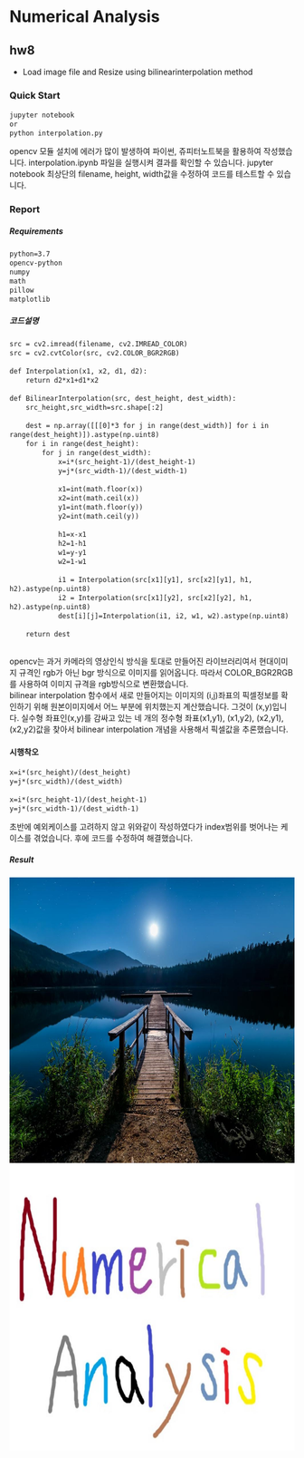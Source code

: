 # Numerical Analysis

## hw8
- Load image file and Resize using bilinearinterpolation method


### Quick Start
```
jupyter notebook
or
python interpolation.py
```
opencv 모듈 설치에 에러가 많이 발생하여 파이썬, 쥬피터노트북을 활용하여 작성했습니다.
interpolation.ipynb 파일을 실행시켜 결과를 확인할 수 있습니다.
jupyter notebook 최상단의 filename, height, width값을 수정하여 코드를 테스트할 수 있습니다.

### Report

##### Requirements
```
python=3.7
opencv-python
numpy
math
pillow
matplotlib
```

##### 코드설명
```
src = cv2.imread(filename, cv2.IMREAD_COLOR)
src = cv2.cvtColor(src, cv2.COLOR_BGR2RGB)

def Interpolation(x1, x2, d1, d2):
    return d2*x1+d1*x2
    
def BilinearInterpolation(src, dest_height, dest_width):
    src_height,src_width=src.shape[:2]
                
    dest = np.array([[[0]*3 for j in range(dest_width)] for i in range(dest_height)]).astype(np.uint8)
    for i in range(dest_height):
        for j in range(dest_width):
            x=i*(src_height-1)/(dest_height-1)
            y=j*(src_width-1)/(dest_width-1)
            
            x1=int(math.floor(x))
            x2=int(math.ceil(x))
            y1=int(math.floor(y))
            y2=int(math.ceil(y))
            
            h1=x-x1
            h2=1-h1
            w1=y-y1
            w2=1-w1

            i1 = Interpolation(src[x1][y1], src[x2][y1], h1, h2).astype(np.uint8)
            i2 = Interpolation(src[x1][y2], src[x2][y2], h1, h2).astype(np.uint8)
            dest[i][j]=Interpolation(i1, i2, w1, w2).astype(np.uint8)

    return dest
    
```
opencv는 과거 카메라의 영상인식 방식을 토대로 만들어진 라이브러리여서 현대이미지 규격인 rgb가 아닌 bgr 방식으로 이미지를 읽어옵니다. 따라서 COLOR_BGR2RGB 를 사용하여 이미지 규격을 rgb방식으로 변환했습니다.     
bilinear interpolation 함수에서 새로 만들어지는 이미지의 (i,j)좌표의 픽셀정보를 확인하기 위해 원본이미지에서 어느 부분에 위치했는지 계산했습니다. 그것이 (x,y)입니다. 실수형 좌표인(x,y)를 감싸고 있는 네 개의 정수형 좌표(x1,y1), (x1,y2), (x2,y1), (x2,y2)값을 찾아서 bilinear interpolation 개념을 사용해서 픽셀값을 추론했습니다.

#### 시행착오
```
x=i*(src_height)/(dest_height)
y=j*(src_width)/(dest_width)
            
x=i*(src_height-1)/(dest_height-1)
y=j*(src_width-1)/(dest_width-1)
```
초반에 예외케이스를 고려하지 않고 위와같이 작성하였다가 index범위를 벗어나는 케이스를 겪었습니다. 후에 코드를 수정하여 해결했습니다.

##### Result
![result](./example_resized_1000x1000.jpeg)
![result](./masking1_resized_1000x1000.jpg)

